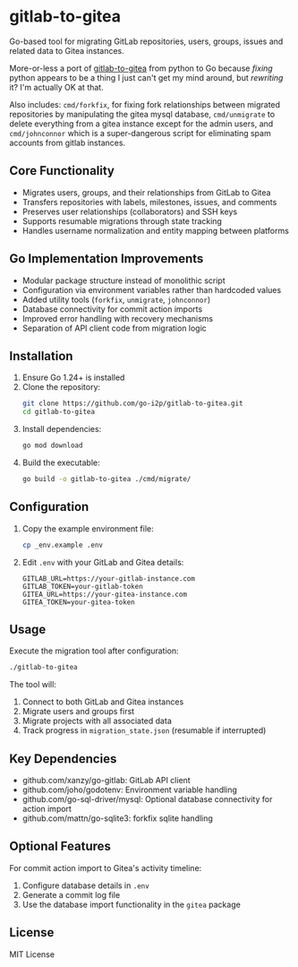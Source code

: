 # gitlab-to-gitea

Go-based tool for migrating GitLab repositories, users, groups, issues and related data to Gitea instances.

More-or-less a port of [gitlab-to-gitea](https://git.autonomic.zone/kawaiipunk/gitlab-to-gitea) from python to Go because *fixing* python appears to be a thing I just can't get my mind around, but *rewriting* it? I'm actually OK at that.

Also includes: `cmd/forkfix`, for fixing fork relationships between migrated repositories by manipulating the gitea mysql database, `cmd/unmigrate` to delete everything from a gitea instance except for the admin users, and `cmd/johnconnor` which is a super-dangerous script for eliminating spam accounts from gitlab instances.

## Core Functionality

- Migrates users, groups, and their relationships from GitLab to Gitea
- Transfers repositories with labels, milestones, issues, and comments
- Preserves user relationships (collaborators) and SSH keys
- Supports resumable migrations through state tracking
- Handles username normalization and entity mapping between platforms

## Go Implementation Improvements

- Modular package structure instead of monolithic script
- Configuration via environment variables rather than hardcoded values
- Added utility tools (`forkfix`, `unmigrate`, `johnconnor`) 
- Database connectivity for commit action imports
- Improved error handling with recovery mechanisms
- Separation of API client code from migration logic

## Installation

1. Ensure Go 1.24+ is installed
2. Clone the repository:
   ```bash
   git clone https://github.com/go-i2p/gitlab-to-gitea.git
   cd gitlab-to-gitea
   ```
3. Install dependencies:
   ```bash
   go mod download
   ```
4. Build the executable:
   ```bash
   go build -o gitlab-to-gitea ./cmd/migrate/
   ```

## Configuration

1. Copy the example environment file:
   ```bash
   cp _env.example .env
   ```
2. Edit `.env` with your GitLab and Gitea details:
   ```
   GITLAB_URL=https://your-gitlab-instance.com
   GITLAB_TOKEN=your-gitlab-token
   GITEA_URL=https://your-gitea-instance.com
   GITEA_TOKEN=your-gitea-token
   ```

## Usage

Execute the migration tool after configuration:

```bash
./gitlab-to-gitea
```

The tool will:
1. Connect to both GitLab and Gitea instances
2. Migrate users and groups first
3. Migrate projects with all associated data
4. Track progress in `migration_state.json` (resumable if interrupted)

## Key Dependencies

- github.com/xanzy/go-gitlab: GitLab API client
- github.com/joho/godotenv: Environment variable handling
- github.com/go-sql-driver/mysql: Optional database connectivity for action import
- github.com/mattn/go-sqlite3: forkfix sqlite handling

## Optional Features

For commit action import to Gitea's activity timeline:
1. Configure database details in `.env`
2. Generate a commit log file
3. Use the database import functionality in the `gitea` package

## License

MIT License